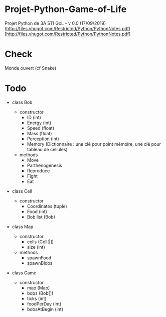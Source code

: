 # Projet-Python-Game-of-Life
Projet Python de 3A STI GoL - v 0.0 (17/09/2019)
(http://files.vhugot.com/Restricted/Python/PythonNotes.pdf)[http://files.vhugot.com/Restricted/Python/PythonNotes.pdf]
# Check
Monde ouvert (cf Snake)

# Todo

- class Bob
  - constructor
    - ID (int)
    - Energy (int)
    - Speed (float)
    - Mass (float)
    - Perception (int)
    - Memory (Dictionnaire : une clé pour point mémoire, une clé pour tableau de cellules)
  - methods
    - Move
    - Parthenogenesis
    - Reproduce
    - Fight
    - Eat
  
- class Cell
  - constructor
    - Coordinates (tuple)
    - Food (int)
    - Bob list (Bob)

- class Map
  - constructor
    - cells (Cell[|])
    - size (int)
  - methods
    - spawnFood
    - spawnBlobs
    
- class Game
  - constructor
    - map (Map)
    - bobs (Bob[])
    - ticks (int)
    - foodPerDay (int)
    - bobsAtBegin (int)
